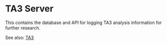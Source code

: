 # TA3 Server

This contains the database and API for logging TA3 analysis information for further research.

See also: [TA3](https://github.com/rer145/ta3)